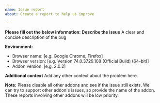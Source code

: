 ```yaml
---
name: Issue report
about: Create a report to help us improve

---
```


**Please fill out the below information:**
**Describe the issue**
A clear and concise description of the bug

**Environment:**
  - Browser name: [e.g. Google Chrome, Firefox]
  - Browser version: [e.g. Version 74.0.3729.108 (Official Build) (64-bit)]
  - Addon version: [e.g. 2.0.2]

**Additional context**
Add any other context about the problem here.

**Note:**
Please disable all other addons and see if the issue still exists.  We can try to support other addon's issues, so provide the name of the addon.  These reports involving other addons will be low priority.
